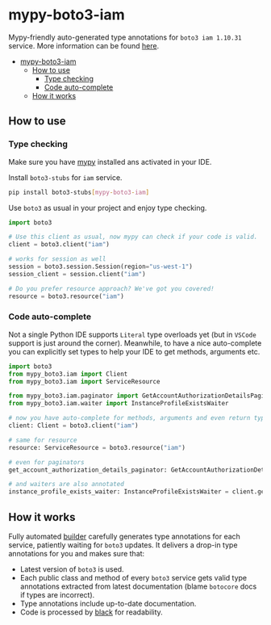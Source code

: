 # mypy-boto3-iam

Mypy-friendly auto-generated type annotations for `boto3 iam 1.10.31` service.
More information can be found [here](https://github.com/vemel/mypy_boto3).

- [mypy-boto3-iam](#mypy-boto3-iam)
  - [How to use](#how-to-use)
    - [Type checking](#type-checking)
    - [Code auto-complete](#code-auto-complete)
  - [How it works](#how-it-works)

## How to use

### Type checking

Make sure you have [mypy](https://github.com/python/mypy) installed ans activated in your IDE.

Install `boto3-stubs` for `iam` service.

```bash
pip install boto3-stubs[mypy-boto3-iam]
```

Use `boto3` as usual in your project and enjoy type checking.

```python
import boto3

# Use this client as usual, now mypy can check if your code is valid.
client = boto3.client("iam")

# works for session as well
session = boto3.session.Session(region="us-west-1")
session_client = session.client("iam")

# Do you prefer resource approach? We've got you covered!
resource = boto3.resource("iam")
```

### Code auto-complete

Not a single Python IDE supports `Literal` type overloads yet (but in `VSCode` support is just around the corner).
Meanwhile, to have a nice auto-complete you can explicitly set types to help your IDE to get methods, arguments etc.

```python
import boto3
from mypy_boto3.iam import Client
from mypy_boto3.iam import ServiceResource

from mypy_boto3.iam.paginator import GetAccountAuthorizationDetailsPaginator
from mypy_boto3.iam.waiter import InstanceProfileExistsWaiter

# now you have auto-complete for methods, arguments and even return types
client: Client = boto3.client("iam")

# same for resource
resource: ServiceResource = boto3.resource("iam")

# even for paginators
get_account_authorization_details_paginator: GetAccountAuthorizationDetailsPaginator = client.get_paginator("get_account_authorization_details")

# and waiters are also annotated
instance_profile_exists_waiter: InstanceProfileExistsWaiter = client.get_waiter("instance_profile_exists")
```

## How it works

Fully automated [builder](https://github.com/vemel/mypy_boto3) carefully generates
type annotations for each service, patiently waiting for `boto3` updates. It delivers
a drop-in type annotations for you and makes sure that:

- Latest version of `boto3` is used.
- Each public class and method of every `boto3` service gets valid type annotations
  extracted from latest documentation (blame `botocore` docs if types are incorrect).
- Type annotations include up-to-date documentation.
- Code is processed by [black](https://github.com/psf/black) for readability.